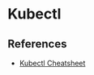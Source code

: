# Kubectl

## References

- [Kubectl Cheatsheet](https://kubernetes.io/docs/reference/kubectl/cheatsheet/)